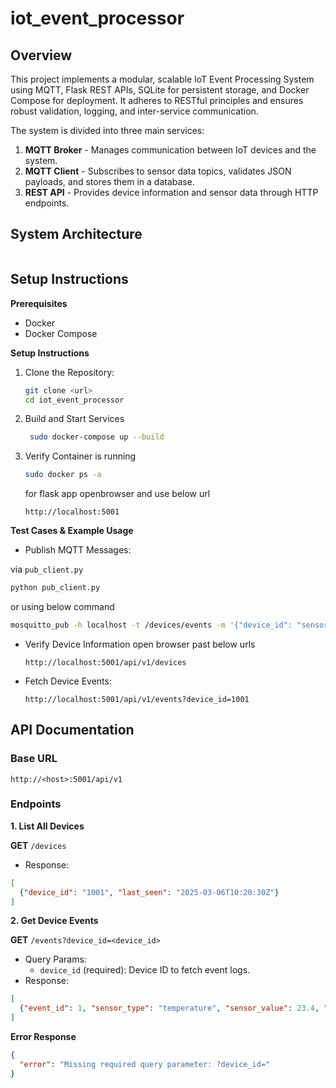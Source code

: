 # iot_event_processor

## Overview

This project implements a modular, scalable IoT Event Processing System using MQTT, Flask REST APIs, SQLite for persistent storage, and Docker Compose for deployment. It adheres to RESTful principles and ensures robust validation, logging, and inter-service communication.

The system is divided into three main services:

1. **MQTT Broker** - Manages communication between IoT devices and the system.
2. **MQTT Client** - Subscribes to sensor data topics, validates JSON payloads, and stores them in a database.
3. **REST API** - Provides device information and sensor data through HTTP endpoints.


## System Architecture 

<img>

## Setup Instructions

**Prerequisites**
- Docker
- Docker Compose

**Setup Instructions**

1. Clone the Repository:
   ```bash
   git clone <url>
   cd iot_event_processor
   ```
2. Build and Start Services
   ```bash
    sudo docker-compose up --build
   ```
3. Verify Container is running
   ```bash
   sudo docker ps -a
   ```
    for flask app openbrowser and use below url
   ```
   http://localhost:5001 
   ```


**Test Cases & Example Usage** 

- Publish MQTT Messages:

via `pub_client.py`
```bash
python pub_client.py
```
or using below command
```bash
mosquitto_pub -h localhost -t /devices/events -m '{"device_id": "sensor_01", "sensor_type": "temperature", "sensor_value": 24.5, "timestamp": "2025-05-14T10:00:00Z"}'
```

- Verify Device Information
  open browser past below urls
  ```
  http://localhost:5001/api/v1/devices
  ```
- Fetch Device Events:
  ```
  http://localhost:5001/api/v1/events?device_id=1001
  ```

## API Documentation

### Base URL

```
http://<host>:5001/api/v1
```

### Endpoints

**1. List All Devices**

**GET** `/devices`

- Response:

```json
[
  {"device_id": "1001", "last_seen": "2025-03-06T10:20:30Z"}
]
```

**2. Get Device Events**

**GET** `/events?device_id=<device_id>`

- Query Params:
  - `device_id` (required): Device ID to fetch event logs.
- Response:

```json
[
  {"event_id": 1, "sensor_type": "temperature", "sensor_value": 23.4, "timestamp": "2025-03-06T10:20:30Z"}
]
```

**Error Response**

```json
{
  "error": "Missing required query parameter: ?device_id="
}
```

  



